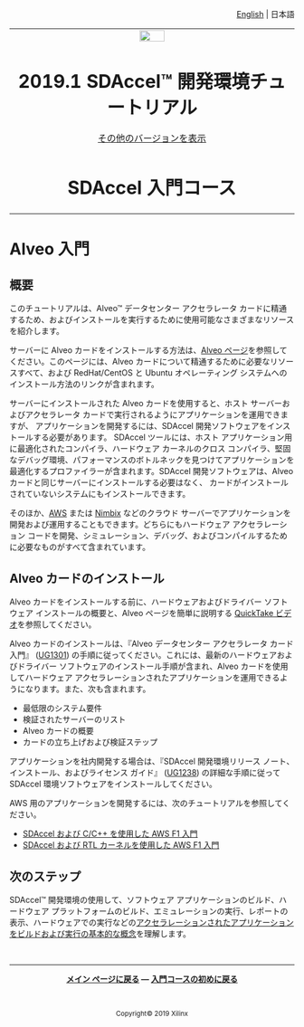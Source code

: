 <p align="right">
<a href="../../../docs/alveo-getting-started/README.md">English</a> | <a>日本語</a>
</p>
<table>
 <tr>
   <td align="center"><img src="https://japan.xilinx.com/content/dam/xilinx/imgs/press/media-kits/corporate/xilinx-logo.png" width="30%"/><h1>2019.1 SDAccel™ 開発環境チュートリアル</h1>
   <a href="https://github.com/Xilinx/SDAccel-Tutorials/branches/all">その他のバージョンを表示</a>
   </td>
 </tr>
 <tr>
 <td align="center"><h1>SDAccel 入門コース</h1>
 </td>
 </tr>
</table>

# Alveo 入門

## 概要

このチュートリアルは、Alveo™ データセンター アクセラレータ カードに精通するため、およびインストールを実行するために使用可能なさまざまなリソースを紹介します。

サーバーに Alveo カードをインストールする方法は、[Alveo ページ](http://japan.xilinx.com/alveo)を参照してください。このページには、Alveo カードについて精通するために必要なリソースすべて、および RedHat/CentOS と Ubuntu オペレーティング システムへのインストール方法のリンクが含まれます。

サーバーにインストールされた Alveo カードを使用すると、ホスト サーバーおよびアクセラレータ カードで実行されるようにアプリケーションを運用できますが、  アプリケーションを開発するには、SDAccel 開発ソフトウェアをインストールする必要があります。  SDAccel ツールには、ホスト アプリケーション用に最適化されたコンパイラ、ハードウェア カーネルのクロス コンパイラ、堅固なデバッグ環境、パフォーマンスのボトルネックを見つけてアプリケーションを最適化するプロファイラーが含まれます。SDAccel 開発ソフトウェアは、Alveo カードと同じサーバーにインストールする必要はなく、  カードがインストールされていないシステムにもインストールできます。

そのほか、[AWS](https://aws.amazon.com/ec2/instance-types/f1/) または [Nimbix](https://www.nimbix.net/alveo/) などのクラウド サーバーでアプリケーションを開発および運用することもできます。どちらにもハードウェア アクセラレーション コードを開発、シミュレーション、デバッグ、およびコンパイルするために必要なものがすべて含まれています。

## Alveo カードのインストール

Alveo カードをインストールする前に、ハードウェアおよびドライバー ソフトウェア インストールの概要と、Alveo ページを簡単に説明する [QuickTake ビデオ](https://japan.xilinx.com/video/fpga/getting-started-with-alveo-u200-u250.html)を参照してください。

Alveo カードのインストールは、『Alveo データセンター アクセラレータ カード入門』 ([UG1301](https://japan.xilinx.com/support/documentation/boards_and_kits/accelerator-cards/j_ug1301-getting-started-guide-alveo-accelerator-cards.pdf)) の手順に従ってください。これには、最新のハードウェアおよびドライバー ソフトウェアのインストール手順が含まれ、Alveo カードを使用してハードウェア アクセラレーションされたアプリケーションを運用できるようになります。また、次も含まれます。

* 最低限のシステム要件
* 検証されたサーバーのリスト
* Alveo カードの概要
* カードの立ち上げおよび検証ステップ

アプリケーションを社内開発する場合は、『SDAccel 開発環境リリース ノート、インストール、およびライセンス ガイド』 ([UG1238](https://japan.xilinx.com/html_docs/xilinx2019_1/sdaccel_doc/yrc1534452173645.html)) の詳細な手順に従って SDAccel 環境ソフトウェアをインストールしてください。

AWS 用のアプリケーションを開発するには、次のチュートリアルを参照してください。

* [SDAccel および C/C++ を使用した AWS F1 入門](../../../docs/aws-getting-started/CPP)
* [SDAccel および RTL カーネルを使用した AWS F1 入門](../../../docs/aws-getting-started/RTL)

## 次のステップ

SDAccel™ 開発環境の使用して、ソフトウェア アプリケーションのビルド、ハードウェア プラットフォームのビルド、エミュレーションの実行、レポートの表示、ハードウェアでの実行などの[アクセラレーションされたアプリケーションをビルドおよび実行の基本的な概念](../../../docs/Pathway3/README.md)を理解します。

</br>
<hr/>
<p align= center><b><a href="../../README.md">メイン ページに戻る</a> — <a href="../sdaccel-getting-started/README.md">入門コースの初めに戻る</a></b></p>
</br>
<p align="center"><sup>Copyright&copy; 2019 Xilinx</sup></p>
